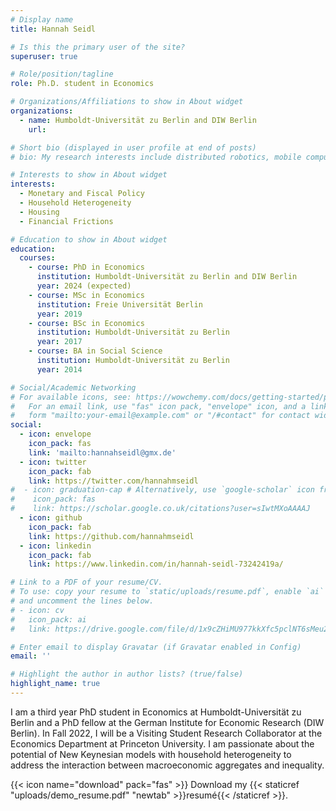 ```yaml
---
# Display name
title: Hannah Seidl

# Is this the primary user of the site?
superuser: true

# Role/position/tagline
role: Ph.D. student in Economics 

# Organizations/Affiliations to show in About widget
organizations:
  - name: Humboldt-Universität zu Berlin and DIW Berlin
    url: 

# Short bio (displayed in user profile at end of posts)
# bio: My research interests include distributed robotics, mobile computing and programmable matter.

# Interests to show in About widget
interests:
  - Monetary and Fiscal Policy
  - Household Heterogeneity
  - Housing 
  - Financial Frictions

# Education to show in About widget
education:
  courses:
    - course: PhD in Economics
      institution: Humboldt-Universität zu Berlin and DIW Berlin
      year: 2024 (expected)
    - course: MSc in Economics
      institution: Freie Universität Berlin
      year: 2019
    - course: BSc in Economics
      institution: Humboldt-Universität zu Berlin
      year: 2017
    - course: BA in Social Science
      institution: Humboldt-Universität zu Berlin
      year: 2014

# Social/Academic Networking
# For available icons, see: https://wowchemy.com/docs/getting-started/page-builder/#icons
#   For an email link, use "fas" icon pack, "envelope" icon, and a link in the
#   form "mailto:your-email@example.com" or "/#contact" for contact widget.
social:
  - icon: envelope
    icon_pack: fas
    link: 'mailto:hannahseidl@gmx.de'
  - icon: twitter
    icon_pack: fab
    link: https://twitter.com/hannahmseidl
#  - icon: graduation-cap # Alternatively, use `google-scholar` icon from `ai` icon pack
#    icon_pack: fas
#    link: https://scholar.google.co.uk/citations?user=sIwtMXoAAAAJ
  - icon: github
    icon_pack: fab
    link: https://github.com/hannahmseidl
  - icon: linkedin
    icon_pack: fab
    link: https://www.linkedin.com/in/hannah-seidl-73242419a/

# Link to a PDF of your resume/CV.
# To use: copy your resume to `static/uploads/resume.pdf`, enable `ai` icons in `params.toml`,
# and uncomment the lines below.
# - icon: cv
#   icon_pack: ai
#   link: https://drive.google.com/file/d/1x9cZHiMU977kkXfc5pclNT6sMeu2rjO8/view?usp=sharing

# Enter email to display Gravatar (if Gravatar enabled in Config)
email: ''

# Highlight the author in author lists? (true/false)
highlight_name: true
---
```


I am a third year PhD student in Economics at Humboldt-Universität zu Berlin and a PhD fellow at the German Institute for Economic Research (DIW Berlin). In Fall 2022, I will be a Visiting Student Research Collaborator at the Economics Department at Princeton University. I am passionate about the potential of New Keynesian models with household heterogeneity to address the interaction between macroeconomic aggregates and inequality.  

{{< icon name="download" pack="fas" >}} Download my {{< staticref "uploads/demo_resume.pdf" "newtab" >}}resumé{{< /staticref >}}.

